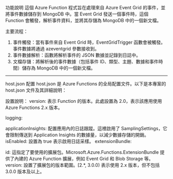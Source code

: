 功能說明
這個 Azure Function 程式旨在處理來自 Azure Event Grid 的事件，並將事件數據儲存到 MongoDB 中。當 Event Grid 發送一個事件時，這個 Function 會觸發，解析事件資料，並將其存儲為 MongoDB 中的一個新文檔。

主要流程：
1. 事件觸發：當有事件來自 Event Grid 時，EventGridTrigger 函數會被觸發。事件數據將通過 azeventgrid 參數接收到。
2. 事件數據解析：函數將解析事件的 JSON 數據並記錄到日誌中。
3. 文檔存儲：將解析後的事件數據（包括事件 ID、類型、主題、數據和事件時間）儲存為 MongoDB 中的一個新文檔。


----------------------------------------------------------------------------------------------------------------------

host.json 配置
host.json 是 Azure Functions 的全局配置文件。以下是本專案的 host.json 文件及其詳細說明：


設置說明：
version: 表示 Function 的版本。此處設置為 2.0，表示該應用使用 Azure Functions 2.x 版本。

logging:

applicationInsights: 配置應用內的日誌跟蹤。這裡啟用了 SamplingSettings，它會限制傳送到 Application Insights 的數據量，以減少數據存儲的開銷。
isEnabled: 設置為 true 表示啟用日誌采樣。
extensionBundle:

id: 這指定了要使用的擴展包。Microsoft.Azure.Functions.ExtensionBundle 提供了內建的 Azure Function 擴展，例如 Event Grid 和 Blob Storage 等。
version: 設置了擴展包的版本範圍。[2.*, 3.0.0) 表示使用 2.x 版本，但不包括 3.0.0 版本及以上。

